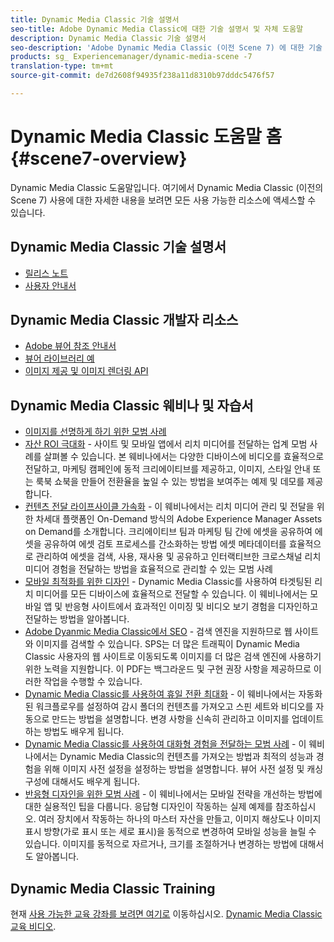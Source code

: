 ```yaml
---
title: Dynamic Media Classic 기술 설명서
seo-title: Adobe Dynamic Media Classic에 대한 기술 설명서 및 자체 도움말
description: Dynamic Media Classic 기술 설명서
seo-description: 'Adobe Dynamic Media Classic (이전 Scene 7) 에 대한 기술 설명서, 릴리스 노트 및 자체 도움말 자료 '
products: sg_ Experiencemanager/dynamic-media-scene -7
translation-type: tm+mt
source-git-commit: de7d2608f94935f238a11d8310b97dddc5476f57

---
```



# Dynamic Media Classic 도움말 홈 {#scene7-overview}

Dynamic Media Classic 도움말입니다. 여기에서 Dynamic Media Classic (이전의 Scene 7) 사용에 대한 자세한 내용을 보려면 모든 사용 가능한 리소스에 액세스할 수 있습니다.

## Dynamic Media Classic 기술 설명서

* [릴리스 노트](https://marketing.adobe.com/resources/help/en_US/s7/release_notes/index.html)
* [사용자 안내서](introduction.md)

## Dynamic Media Classic 개발자 리소스

* [Adobe 뷰어 참조 안내서](https://marketing.adobe.com/resources/help/en_US/s7/viewers_ref/index.html)
* [뷰어 라이브러리 예](https://landing.adobe.com/en/na/dynamic-media/ctir-2755/live-demos.html)
* [이미지 제공 및 이미지 렌더링 API](https://marketing.adobe.com/resources/help/en_US/s7/is_ir_api/index.html)

## Dynamic Media Classic 웨비나 및 자습서

* [이미지를 선명하게 하기 위한 모범 사례](https://marketing.adobe.com/resources/help/en_US/s7/sharpening/s7_sharpening_images.pdf)
* [자산 ROI 극대화](https://adobecustomersuccess.adobeconnect.com/p5ar3hfrrec/?launcher=false&fcsContent=true&pbMode=normal&proto=true) - 사이트 및 모바일 앱에서 리치 미디어를 전달하는 업계 모범 사례를 살펴볼 수 있습니다. 본 웨비나에서는 다양한 디바이스에 비디오를 효율적으로 전달하고, 마케팅 캠페인에 동적 크리에이티브를 제공하고, 이미지, 스타일 안내 또는 룩북 쇼북을 만들어 전환율을 높일 수 있는 방법을 보여주는 예제 및 데모를 제공합니다.
* [컨텐츠 전달 라이프사이클 가속화](https://adobecustomersuccess.adobeconnect.com/p88ducm9pqv/) - 이 웨비나에서는 리치 미디어 관리 및 전달을 위한 차세대 플랫폼인 On-Demand 방식의 Adobe Experience Manager Assets on Demand를 소개합니다. 크리에이티브 팀과 마케팅 팀 간에 에셋을 공유하여 에셋을 공유하여 에셋 검토 프로세스를 간소화하는 방법 에셋 메타데이터를 효율적으로 관리하여 에셋을 검색, 사용, 재사용 및 공유하고 인터랙티브한 크로스채널 리치 미디어 경험을 전달하는 방법을 효율적으로 관리할 수 있는 모범 사례
* [모바일 최적화를 위한 디자인](https://adobecustomersuccess.adobeconnect.com/p6oqd3wydif/?launcher=false&fcsContent=true&pbMode=normal&proto=true) - Dynamic Media Classic를 사용하여 타겟팅된 리치 미디어를 모든 디바이스에 효율적으로 전달할 수 있습니다. 이 웨비나에서는 모바일 앱 및 반응형 사이트에서 효과적인 이미징 및 비디오 보기 경험을 디자인하고 전달하는 방법을 알아봅니다.
* [Adobe Dyanmic Media Classic에서 SEO](https://marketing.adobe.com/resources/help/en_US/s7/s7_seo.pdf) - 검색 엔진을 지원하므로 웹 사이트와 이미지를 검색할 수 있습니다. SPS는 더 많은 트래픽이 Dynamic Media Classic 사용자의 웹 사이트로 이동되도록 이미지를 더 많은 검색 엔진에 사용하기 위한 노력을 지원합니다. 이 PDF는 백그라운드 및 구현 권장 사항을 제공하므로 이러한 작업을 수행할 수 있습니다.
* [Dynamic Media Classic를 사용하여 휴일 전환 최대화](https://adobecustomersuccess.adobeconnect.com/p32n1yr85c9/?proto=true) - 이 웨비나에서는 자동화된 워크플로우를 설정하여 감시 폴더의 컨텐츠를 가져오고 스핀 세트와 비디오를 자동으로 만드는 방법을 설명합니다. 변경 사항을 신속히 관리하고 이미지를 업데이트하는 방법도 배우게 됩니다.
* [Dynamic Media Classic를 사용하여 대화형 경험을 전달하는 모범 사례](http://seminars.adobeconnect.com/p7wb8ej3u6d/) - 이 웨비나에서는 Dynamic Media Classic의 컨텐츠를 가져오는 방법과 최적의 성능과 경험을 위해 이미지 사전 설정을 설정하는 방법을 설명합니다. 뷰어 사전 설정 및 캐싱 구성에 대해서도 배우게 됩니다.
* [반응형 디자인을 위한 모범 사례](http://offers.adobe.com/en/na/marketing/landings/_40458_responsive_design_live_on_demand_webinar.html) - 이 웨비나에서는 모바일 전략을 개선하는 방법에 대한 실용적인 팁을 다룹니다. 응답형 디자인이 작동하는 실제 예제를 참조하십시오. 여러 장치에서 작동하는 하나의 마스터 자산을 만들고, 이미지 해상도나 이미지 표시 방향(가로 표시 또는 세로 표시)을 동적으로 변경하여 모바일 성능을 늘릴 수 있습니다. 이미지를 동적으로 자르거나, 크기를 조절하거나 변경하는 방법에 대해서도 알아봅니다.

## Dynamic Media Classic Training

현재 [사용 가능한 교육 강좌를 보려면 여기로](http://training.adobe.com/training/courses.html#product=adobe-scene7) 이동하십시오.
[Dynamic Media Classic 교육 비디오](https://marketing.adobe.com/resources/help/en_US/s7/training-videos/).
